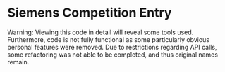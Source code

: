 # Siemens Competition Entry
Warning: Viewing this code in detail will reveal some tools used. Furthermore, code is not fully functional as some particularly obvious personal features were removed. Due to restrictions regarding API calls, some refactoring was not able to be completed, and thus original names remain. 
